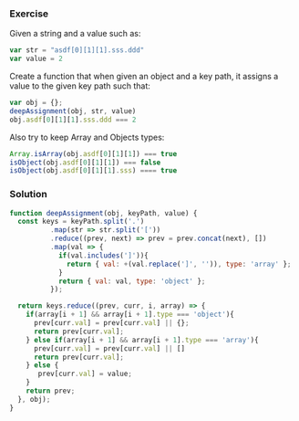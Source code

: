 ### Exercise

Given a string and a value such as:

```js
var str = "asdf[0][1][1].sss.ddd"
var value = 2
```

Create a function that when given an object and a key path, it assigns a value to the given key path such that:

```js
var obj = {};
deepAssignment(obj, str, value)
obj.asdf[0][1][1].sss.ddd === 2
```

Also try to keep Array and Objects types:

```js
Array.isArray(obj.asdf[0][1][1]) === true
isObject(obj.asdf[0][1][1]) === false
isObject(obj.asdf[0][1][1].sss) ==== true
```

### Solution

```js
function deepAssignment(obj, keyPath, value) {
  const keys = keyPath.split('.')
          .map(str => str.split('['))
          .reduce((prev, next) => prev = prev.concat(next), [])
          .map(val => {
            if(val.includes(']')){
              return { val: +(val.replace(']', '')), type: 'array' };
            }
            return { val: val, type: 'object' };
          });

  return keys.reduce((prev, curr, i, array) => {
    if(array[i + 1] && array[i + 1].type === 'object'){
      prev[curr.val] = prev[curr.val] || {};
      return prev[curr.val];
    } else if(array[i + 1] && array[i + 1].type === 'array'){
      prev[curr.val] = prev[curr.val] || []
      return prev[curr.val];
    } else {
       prev[curr.val] = value;
    }
    return prev;
  }, obj);
}
```